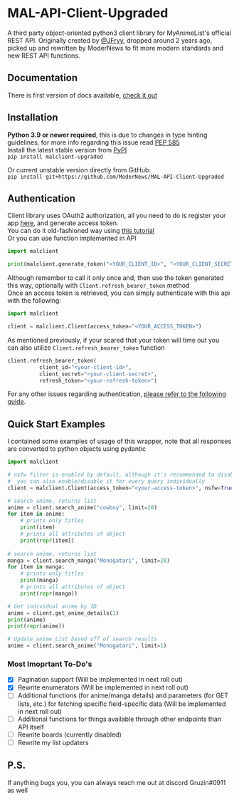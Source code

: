 # MAL-API-Client-Upgraded
A third party object-oriented python3 client library for MyAnimeList's official REST API.
Originally created by [@JFryy](https://github.com/JFryy/MAL-API-Client), dropped around 2 years ago, picked up and rewritten by ModerNews to fit more modern standards and new REST API functions.

## Documentation
There is first version of docs available, [check it out](https://mal-api-client-upgraded.readthedocs.io)

## Installation
**Python 3.9 or newer required**, this is due to changes in type hinting guidelines, for more info regarding this issue read [PEP 585](https://peps.python.org/pep-0585/)  
Install the latest stable version from [PyPI](https://pypi.org/project/malclient-upgraded/)  
`pip install malclient-upgraded`  

Or current unstable version directly from GitHub:  
`pip install git+https://github.com/ModerNews/MAL-API-Client-Upgraded`


## Authentication
Client library uses OAuth2 authorization, all you need to do is register your app [here](https://myanimelist.net/apiconfig), and generate access token.  
You can do it old-fashioned way using [this tutorial](https://myanimelist.net/blog.php?eid=835707)  
Or you can use function implemented in API
```python
import malclient

print(malclient.generate_token("<YOUR_CLIENT_ID>", "<YOUR_CLIENT_SECRET>"))
```
Although remember to call it only once and, then use the token generated this way, optionally with `Client.refresh_bearer_token` method  
Once an access token is retrieved, you can simply authenticate with this api with the following:
```python
import malclient

client = malclient.Client(access_token="<YOUR_ACCESS_TOKEN>")

```

As mentioned previously, if your scared that your token will time out you can also utilize `Client.refresh_bearer_token` function
```python
client.refresh_bearer_token(
          client_id="<your-client-id>",
          client_secret="<your-client-secret>",
          refresh_token="<your-refresh-token>")
```

For any other issues regarding authentication, [please refer to the following guide](https://myanimelist.net/blog.php?eid=835707).

## Quick Start Examples
I contained some examples of usage of this wrapper, note that all responses are converted to python objects using pydantic

```python
import malclient

# nsfw filter is enabled by default, although it's recommended to disable it if your results are missing titles, 
#  you can also enable/disable it for every query individually 
client = malclient.Client(access_token="<your-access-token>", nsfw=True)

# search anime, returns list
anime = client.search_anime("cowboy", limit=20)
for item in anime:
    # prints only titles
    print(item)
    # prints all attributes of object
    print(repr(item))
    
# search anime, returns list
manga = client.search_manga("Monogatari", limit=20)
for item in manga:
    # prints only titles
    print(manga)
    # prints all attributes of object
    print(repr(manga))

# Get individual anime by ID
anime = client.get_anime_details(1)
print(anime)
print(repr(anime))

# Update anime List based off of search results
anime = client.search_anime("Monogatari", limit=1)
```
### Most Imoprtant To-Do's
- [x] Pagination support (Will be implemented in next roll out)
- [x] Rewrite enumerators (Will be implemented in next roll out)
- [ ] Additional functions (for anime/manga details) and parameters (for GET lists, etc.) for fetching specific field-specific data (Will be implemented in next roll out)
- [ ] Additional functions for things available through other endpoints than API itself 
- [ ] Rewrite boards (currently disabled)
- [ ] Rewrite my list updaters

## P.S. 
If anything bugs you, you can always reach me out at discord Gruzin#0911 as well
